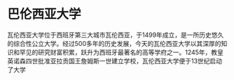 # 巴伦西亚大学

瓦伦西亚大学位于西班牙第三大城市瓦伦西亚，于1499年成立，是一所历史悠久的综合性公立大学。经过500多年的历史发展，今天的瓦伦西亚大学以其深厚的知识和罕见的研究财富积累，跃升为西班牙最著名的高等学府之一。1245年，教皇英诺森四世批准亚拉贡国王詹姆斯一世建立学校，瓦伦西亚大学便于13世纪启动了大学